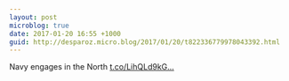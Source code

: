 ```yaml
---
layout: post
microblog: true
date: 2017-01-20 16:55 +1000
guid: http://desparoz.micro.blog/2017/01/20/t822336779978043392.html
---
```

Navy engages in the North [t.co/LihQLd9kG...](https://t.co/LihQLd9kGY)
